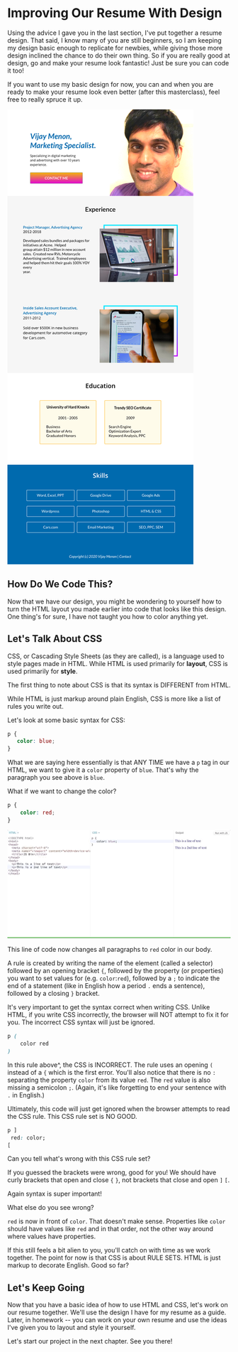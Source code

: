 # Improving Our Resume With Design

Using the advice I gave you in the last section, I've put together a resume design.  That said, I know many of you are still beginners, so I am keeping my design basic enough to replicate for newbies, while giving those more design inclined the chance to do their own thing.  So if you are really good at design, go and make your resume look fantastic!  Just be sure you can code it too!  

If you want to use my basic design for now, you can and when you are ready to make your resume look even better (after this masterclass), feel free to really spruce it up.

![alt text](resume-pretty.jpg "Pretty Resume")

## How Do We Code This?

Now that we have our design, you might be wondering to yourself how to turn the HTML layout you made earlier into code that looks like this design.  One thing's for sure, I have not taught you how to color anything yet.  

## Let's Talk About CSS

CSS, or Cascading Style Sheets (as they are called), is a language used to style pages made in HTML.  While HTML is used primarily for **layout**, CSS is used primarily for **style**.

The first thing to note about CSS is that its syntax is DIFFERENT from HTML.  

While HTML is just markup around plain English, CSS is more like a list of rules you write out.  

Let's look at some basic syntax for CSS:

```css
p {
   color: blue;
}
```

What we are saying here essentially is that ANY TIME we have a `p` tag in our HTML, we want to give it a `color` property of `blue`.  That's why the paragraph you see above is `blue`.

What if we want to change the color?

```css
p {
    color: red;
}
```

![alt text](css.gif "CSS Rules")


This line of code now changes all paragraphs to `red` color in our body.

A rule is created by writing the name of the element (called a selector) followed by an opening bracket `{`, followed by the property (or properties) you want to set values for (e.g. `color`:`red`), followed by a `;` to indicate the end of a statement (like in English how a period `.` ends a sentence), followed by a closing `}` bracket.

It's very important to get the syntax correct when writing CSS.  Unlike HTML, if you write CSS incorrectly, the browser will NOT attempt to fix it for you.  The incorrect CSS syntax will just be ignored.

```css
p (
    color red
)
```

In this rule above^, the CSS is INCORRECT.  The rule uses an opening `(` instead of a `{` which is the first error.  You'll also notice that there is no `:` separating the property `color` from its value `red`.  The `red` value is also missing a semicolon `;`.  (Again, it's like forgetting to end your sentence with `.` in English.) 

Ultimately, this code will just get ignored when the browser attempts to read the CSS rule.  This CSS rule set is NO GOOD.

```css
p ]
 red: color;
[
```

Can you tell what's wrong with this CSS rule set?  

If you guessed the brackets were wrong, good for you! We should have curly brackets that open and close `{` `}`, not brackets that close and open `]` `[`.

Again syntax is super important!  

What else do you see wrong?  

`red` is now in front of `color`.  That doesn't make sense.  Properties like `color` should have values like `red` and in that order, not the other way around where values have properties.

If this still feels a bit alien to you, you'll catch on with time as we work together.   The point for now is that CSS is about RULE SETS.  HTML is just markup to decorate English.  Good so far?

## Let's Keep Going

Now that you have a basic idea of how to use HTML and CSS, let's work on our resume together.  We'll use the design I have for my resume as a guide.  Later, in homework -- you can work on your own resume and use the ideas I've given you to layout and style it yourself.

Let's start our project in the next chapter.  See you there!